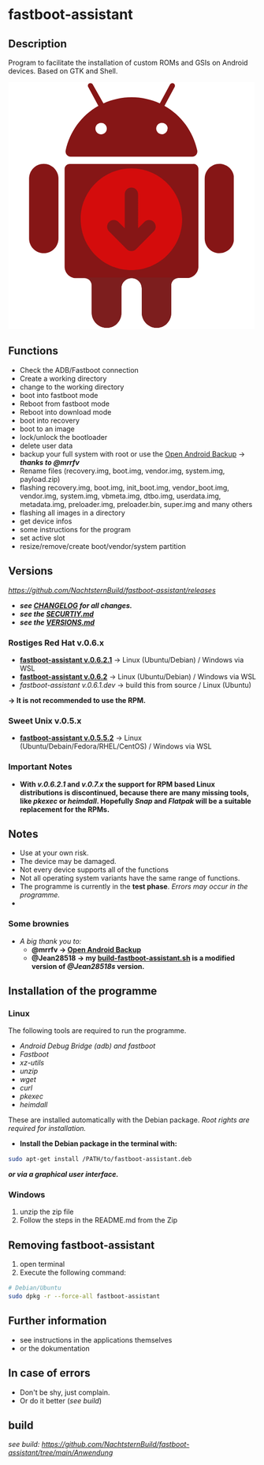 # fastboot-assistant
## Description
Program to facilitate the installation of custom ROMs and GSIs on Android devices. Based on GTK and Shell.

![sweet_unix](https://github.com/NachtsternBuild/fastboot-assistant/blob/main/sweet_unix.png)

## Functions
- Check the ADB/Fastboot connection
- Create a working directory
- change to the working directory
- boot into fastboot mode
- Reboot from fastboot mode
- Reboot into download mode
- boot into recovery
- boot to an image
- lock/unlock the bootloader 
- delete user data
- backup your full system with root or use the [Open Android Backup](https://github.com/mrrfv/open-android-backup) → ***thanks to @mrrfv***
- Rename files (recovery.img, boot.img, vendor.img, system.img, payload.zip)
- flashing recovery.img, boot.img, init_boot.img, vendor_boot.img, vendor.img, system.img, vbmeta.img, dtbo.img, userdata.img, metadata.img, preloader.img, preloader.bin, super.img and many others
- flashing all images in a directory
- get device infos
- some instructions for the program
- set active slot
- resize/remove/create boot/vendor/system partition

## Versions
*<https://github.com/NachtsternBuild/fastboot-assistant/releases>*
- ***see [CHANGELOG](https://github.com/NachtsternBuild/fastboot-assistant/tree/main/CHANGELOG) for all changes.***
- ***see the [SECURTIY.md](https://github.com/NachtsternBuild/fastboot-assistant/blob/main/SECURITY.md)***
- ***see the [VERSIONS.md](https://github.com/NachtsternBuild/fastboot-assistant/blob/main/VERSIONS.md)***

### Rostiges Red Hat v.0.6.x
- **[fastboot-assistant v.0.6.2.1](https://github.com/NachtsternBuild/fastboot-assistant/releases/tag/v.0.6.2.1)** → Linux (Ubuntu/Debian) / Windows via WSL
- **[fastboot-assistant v.0.6.2](https://github.com/NachtsternBuild/fastboot-assistant/releases/tag/v.0.6.2)** → Linux (Ubuntu/Debian) / Windows via WSL
- *fastboot-assistant v.0.6.1.dev* → build this from source / Linux (Ubuntu)

**→ It is not recommended to use the RPM.**       

### Sweet Unix v.0.5.x
- **[fastboot-assistant v.0.5.5.2](https://github.com/NachtsternBuild/fastboot-assistant/releases/tag/v.0.5.5.2)** → Linux (Ubuntu/Debain/Fedora/RHEL/CentOS) / Windows via WSL          

### Important Notes
- **With *v.0.6.2.1* and *v.0.7.x* the support for RPM based Linux distributions is discontinued, because there are many missing tools, like *pkexec* or *heimdall*. Hopefully *Snap* and *Flatpak* will be a suitable replacement for the RPMs.**

## Notes
- Use at your own risk.
- The device may be damaged.
- Not every device supports all of the functions
- Not all operating system variants have the same range of functions.
- The programme is currently in the **test phase**. *Errors may occur in the programme.*
- 
### Some brownies
- *A big thank you to:*
  - **@mrrfv → [Open Android Backup](https://github.com/mrrfv/open-android-backup)**
  - **@Jean28518 → my [build-fastboot-assistant.sh](https://github.com/NachtsternBuild/fastboot-assistant/blob/main/Anwendung/Build/build-fastboot-assistant.sh) is a modified version of *@Jean28518s* version.**
  
## Installation of the programme
### Linux
The following tools are required to run the programme.
- *Android Debug Bridge (adb) and fastboot* 
- *Fastboot*
- *xz-utils*
- *unzip*
- *wget*
- *curl*
- *pkexec*
- *heimdall*

These are installed automatically with the Debian package.
*Root rights are required for installation.*
- **Install the Debian package in the terminal with:** 
```sh
sudo apt-get install /PATH/to/fastboot-assistant.deb 
```
***or via a graphical user interface.***

### Windows
1. unzip the zip file
2. Follow the steps in the README.md from the Zip

##  Removing fastboot-assistant
1. open terminal
2. Execute the following command:
```sh
# Debian/Ubuntu
sudo dpkg -r --force-all fastboot-assistant
```

## Further information
- see instructions in the applications themselves
- or the dokumentation

## In case of errors
- Don't be shy, just complain. 
- Or do it better (*see build*)
## build
*see build: <https://github.com/NachtsternBuild/fastboot-assistant/tree/main/Anwendung>*
